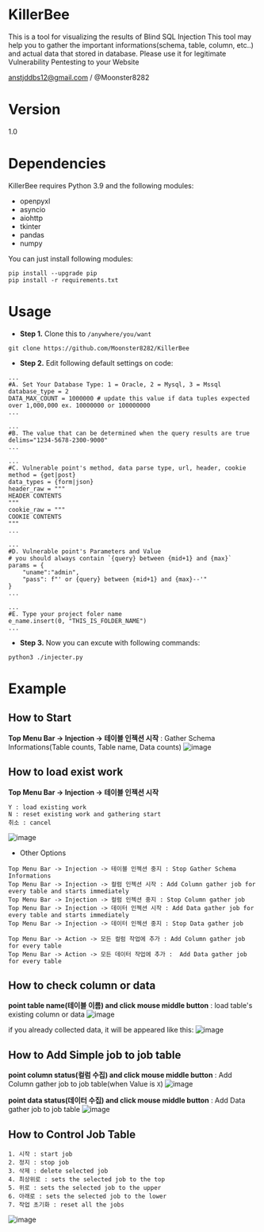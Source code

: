# KillerBee
This is a tool for visualizing the results of Blind SQL Injection
This tool may help you to gather the important informations(schema, table, column, etc..) and actual data that stored in database.
Please use it for legitimate Vulnerability Pentesting to your Website

anstjddbs12@gmail.com / @Moonster8282

# Version
1.0

# Dependencies
KillerBee requires Python 3.9 and the following modules:
* openpyxl
* asyncio
* aiohttp
* tkinter
* pandas
* numpy

You can just install following modules:
```
pip install --upgrade pip
pip install -r requirements.txt
```

# Usage
* **Step 1.** Clone this to ```/anywhere/you/want```
```
git clone https://github.com/Moonster8282/KillerBee
```

* **Step 2.** Edit following default settings on code:
```
...
#A. Set Your Database Type: 1 = Oracle, 2 = Mysql, 3 = Mssql
database_type = 2
DATA_MAX_COUNT = 1000000 # update this value if data tuples expected over 1,000,000 ex. 10000000 or 100000000
...

...
#B. The value that can be determined when the query results are true
delims="1234-5678-2300-9000"
...

...
#C. Vulnerable point's method, data parse type, url, header, cookie
method = {get|post}
data_types = {form|json}
header_raw = """
HEADER CONTENTS
"""
cookie_raw = """
COOKIE CONTENTS
"""
...

...
#D. Vulnerable point's Parameters and Value
# you should always contain `{query} between {mid+1} and {max}`
params = {
    "uname":"admin",
    "pass": f"' or {query} between {mid+1} and {max}--'"
}
...

...
#E. Type your project foler name
e_name.insert(0, "THIS_IS_FOLDER_NAME")
...
``` 

* **Step 3.** Now you can excute with following commands:
```
python3 ./injecter.py
```

# Example
## How to Start
**Top Menu Bar -> Injection -> 테이블 인젝션 시작** : Gather Schema Informations(Table counts, Table name, Data counts)
![image](https://github.com/user-attachments/assets/2b48f646-75e6-4d94-8d4e-cfb71a797b50)

## How to load exist work

**Top Menu Bar -> Injection -> 테이블 인젝션 시작**
```
Y : load existing work
N : reset existing work and gathering start
취소 : cancel
```
![image](https://github.com/user-attachments/assets/83c5126b-c4c7-4099-89e7-19b60890cc55)


* Other Options
```
Top Menu Bar -> Injection -> 테이블 인젝션 중지 : Stop Gather Schema Informations
Top Menu Bar -> Injection -> 컬럼 인젝션 시작 : Add Column gather job for every table and starts immediately
Top Menu Bar -> Injection -> 컬럼 인젝션 중지 : Stop Column gather job
Top Menu Bar -> Injection -> 데이터 인젝션 시작 : Add Data gather job for every table and starts immediately
Top Menu Bar -> Injection -> 데이터 인젝션 중지 : Stop Data gather job

Top Menu Bar -> Action -> 모든 컬럼 작업에 추가 : Add Column gather job for every table
Top Menu Bar -> Action -> 모든 데이터 작업에 추가 :  Add Data gather job for every table
```

## How to check column or data 

**point table name(테이블 이름) and click mouse middle button** : load table's existing column or data
![image](https://github.com/user-attachments/assets/e7b91590-1e91-49c8-a2f5-9f616bb0b6b5)

if you already collected data, it will be appeared like this:
![image](https://github.com/user-attachments/assets/98e79c79-9225-4f64-9af0-b92cd6e16bf6)

## How to Add Simple job to job table

**point column status(컬럼 수집) and click mouse middle button** : Add Column gather job to job table(when Value is `X`)
![image](https://github.com/user-attachments/assets/cd33d0e3-1369-424d-9d9c-6c571545d4a7)

**point data status(데이터 수집) and click mouse middle button** : Add Data gather job to job table
![image](https://github.com/user-attachments/assets/5f3f20d5-2afb-482f-860e-6dd4c07f584f)

## How to Control Job Table
```
1. 시작 : start job
2. 정지 : stop job
3. 삭제 : delete selected job
4. 최상위로 : sets the selected job to the top
5. 위로 : sets the selected job to the upper
6. 아래로 : sets the selected job to the lower
7. 작업 초기화 : reset all the jobs
```
![image](https://github.com/user-attachments/assets/e4650b94-86c1-4ec3-94c9-f85f5be2e237)
